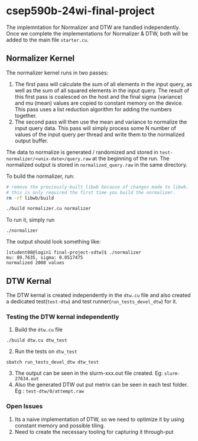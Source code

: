 # csep590b-24wi-final-project

The implemntation for Normalizer and DTW are handled independently.  
Once we complete the implementations for Normalizer & DTW, both will be added to the main file `starter.cu`.

## Normalizer Kernel
The normalizer kernel runs in two passes:

1. The first pass will calculate the sum of all elements in the input query, as well as the sum of all squared elements in the input query. 
  The result of this first pass is coalesced on the host and the final sigma (variance) and mu (mean) values are copied to constant memory
  on the device. This pass uses a list reduction algorithm for adding the numbers together.
2. The second pass will then use the mean and variance to normalize the input query data. This pass will simply process some N number of
  values of the input query per thread and write them to the normalized output buffer.

The data to normalize is generated / randomized and stored in `test-normalizer/<unix-date>/query.raw` at the beginning of the run. 
The normalized output is stored in `normalized_query.raw` in the same directory.

To build the normalizer, run: 
```sh
# remove the previously-built libwb because of changes made to libwb. 
# this is only required the first time you build the normalizer.
rm -rf libwb/build 

./build normalizer.cu normalizer
```
To run it, simply run
```
./normalizer
```
The output should look something like:

```
[student08@login1 final-project-sdtw]$ ./normalizer
mu: 89.7635, sigma: 0.0517475
normalized 2000 values
```


## DTW Kernal
The DTW kernal is created independently in the `dtw.cu` file and also created a dedicated test(`test-dtw`) and test runner(`run_tests_devel_dtw`) for it.
### Testing the DTW kernal independently
1. Build the `dtw.cu` file
```
./build dtw.cu dtw_test
```
2. Run the tests on `dtw_test`
```
sbatch run_tests_devel_dtw dtw_test
```
3. The output can be seen in the slurm-xxx.out file created. Eg: `slurm-27634.out`
4. Also the generated DTW out put metrix can be seen in each test folder. Eg : `test-dtw/0/attempt.raw ` 

### Open Issues
1. Its a naive implementation of DTW, so we need to optimize it by using constant memory and possible tiling. 
2. Need to create the necessary tooling for capturing it through-put
